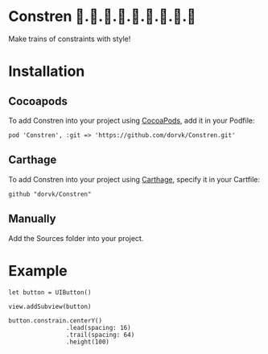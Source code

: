 # Constren 🚂.🚃.🚋.🚃.🚋.🚃.🚋.🚃.🚋
Make trains of constraints with style!

# Installation

Cocoapods
------------
To add Constren into your project using [CocoaPods](https://cocoapods.org/), add it in your Podfile:

    pod 'Constren', :git => 'https://github.com/dorvk/Constren.git'
    
Carthage
------------
To add Constren into your project using [Carthage](https://github.com/Carthage/Carthage), specify it in your Cartfile:

    github "dorvk/Constren"
    
Manually
------------
Add the Sources folder into your project.

# Example

    let button = UIButton()
        
    view.addSubview(button)

    button.constrain.centerY()
                    .lead(spacing: 16)
                    .trail(spacing: 64)
                    .height(100)
